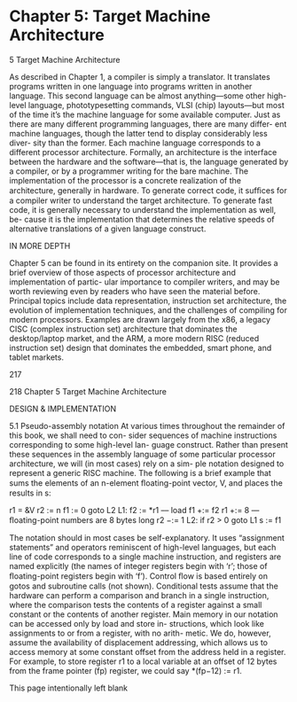 # Chapter 5: Target Machine Architecture

5 Target Machine Architecture

As described in Chapter 1, a compiler is simply a translator. It translates programs written in one language into programs written in another language. This second language can be almost anything—some other high-level language, phototypesetting commands, VLSI (chip) layouts—but most of the time it’s the machine language for some available computer. Just as there are many different programming languages, there are many differ- ent machine languages, though the latter tend to display considerably less diver- sity than the former. Each machine language corresponds to a different processor architecture. Formally, an architecture is the interface between the hardware and the software—that is, the language generated by a compiler, or by a programmer writing for the bare machine. The implementation of the processor is a concrete realization of the architecture, generally in hardware. To generate correct code, it sufﬁces for a compiler writer to understand the target architecture. To generate fast code, it is generally necessary to understand the implementation as well, be- cause it is the implementation that determines the relative speeds of alternative translations of a given language construct.

IN MORE DEPTH

Chapter 5 can be found in its entirety on the companion site. It provides a brief overview of those aspects of processor architecture and implementation of partic- ular importance to compiler writers, and may be worth reviewing even by readers who have seen the material before. Principal topics include data representation, instruction set architecture, the evolution of implementation techniques, and the challenges of compiling for modern processors. Examples are drawn largely from the x86, a legacy CISC (complex instruction set) architecture that dominates the desktop/laptop market, and the ARM, a more modern RISC (reduced instruction set) design that dominates the embedded, smart phone, and tablet markets.

217

218 Chapter 5 Target Machine Architecture

DESIGN & IMPLEMENTATION

5.1 Pseudo-assembly notation At various times throughout the remainder of this book, we shall need to con- sider sequences of machine instructions corresponding to some high-level lan- guage construct. Rather than present these sequences in the assembly language of some particular processor architecture, we will (in most cases) rely on a sim- ple notation designed to represent a generic RISC machine. The following is a brief example that sums the elements of an n-element ﬂoating-point vector, V, and places the results in s:

r1 = &V r2 := n f1 := 0 goto L2 L1: f2 := *r1 –– load f1 +:= f2 r1 +:= 8 –– ﬂoating-point numbers are 8 bytes long r2 −:= 1 L2: if r2 > 0 goto L1 s := f1

The notation should in most cases be self-explanatory. It uses “assignment statements” and operators reminiscent of high-level languages, but each line of code corresponds to a single machine instruction, and registers are named explicitly (the names of integer registers begin with ‘r’; those of ﬂoating-point registers begin with ‘f’). Control ﬂow is based entirely on gotos and subroutine calls (not shown). Conditional tests assume that the hardware can perform a comparison and branch in a single instruction, where the comparison tests the contents of a register against a small constant or the contents of another register. Main memory in our notation can be accessed only by load and store in- structions, which look like assignments to or from a register, with no arith- metic. We do, however, assume the availability of displacement addressing, which allows us to access memory at some constant offset from the address held in a register. For example, to store register r1 to a local variable at an offset of 12 bytes from the frame pointer (fp) register, we could say *(fp−12) := r1.

This page intentionally left blank

